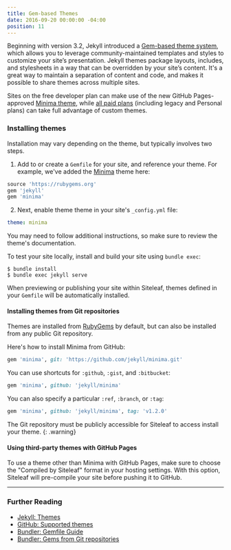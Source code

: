 ```yaml
---
title: Gem-based Themes
date: 2016-09-20 00:00:00 -04:00
position: 11
---
```


Beginning with version 3.2, Jekyll introduced a [Gem-based theme system](https://jekyllrb.com/docs/themes/), which allows you to leverage community-maintained templates and styles to customize your site’s presentation. Jekyll themes package layouts, includes, and stylesheets in a way that can be overridden by your site’s content. It's a great way to maintain a separation of content and code, and makes it possible to share themes across multiple sites.

Sites on the free developer plan can make use of the new GitHub Pages-approved [Minima theme](https://github.com/jekyll/minima), while [all paid plans](https://www.siteleaf.com/plans) (including legacy and Personal plans) can take full advantage of custom themes. 

### Installing themes

Installation may vary depending on the theme, but typically involves two steps.

1) Add to or create a `Gemfile` for your site, and reference your theme. For example, we've added the [Minima](https://github.com/jekyll/minima) theme here:

```ruby
source 'https://rubygems.org'
gem 'jekyll'
gem 'minima'
```

2) Next, enable theme theme in your site's `_config.yml` file:


```yaml
theme: minima
```

You may need to follow additional instructions, so make sure to review the theme's documentation.

To test your site locally, install and build your site using `bundle exec`:

```
$ bundle install
$ bundle exec jekyll serve
```

When previewing or publishing your site within Siteleaf, themes defined in your `Gemfile` will be automatically installed.

#### Installing themes from Git repositories

Themes are installed from [RubyGems](https://rubygems.org) by default, but can also be installed from any public Git repository.

Here's how to install Minima from GitHub:

```ruby
gem 'minima', git: 'https://github.com/jekyll/minima.git'
```

You can use shortcuts for `:github`, `:gist`, and `:bitbucket`:

```ruby
gem 'minima', github: 'jekyll/minima'
```

You can also specify a particular `:ref`, `:branch`, or `:tag`:


```ruby
gem 'minima', github: 'jekyll/minima', tag: 'v1.2.0'
```

The Git repository must be publicly accessible for Siteleaf to access install your theme.
{: .warning}

#### Using third-party themes with GitHub Pages

To use a theme other than Minima with GitHub Pages, make sure to choose the "Compiled by Siteleaf" format in your hosting settings. With this option, Siteleaf will pre-compile your site before pushing it to GitHub.

---

### Further Reading

- [Jekyll: Themes](https://jekyllrb.com/docs/themes/)
- [GitHub: Supported themes](https://pages.github.com/themes/)
- [Bundler: Gemfile Guide](http://bundler.io/v1.13/gemfile.html)
- [Bundler: Gems from Git repositories](http://bundler.io/git.html)
